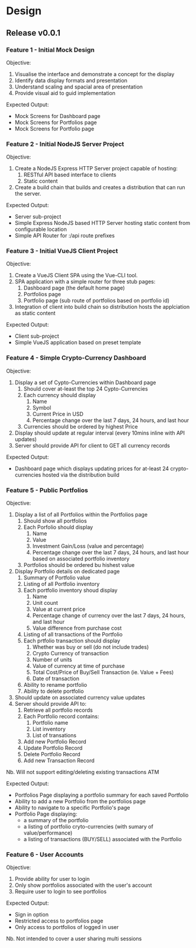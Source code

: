 # Design

## Release v0.0.1

### Feature 1 - Initial Mock Design

Objective:

1. Visualise the interface and demonstrate a concept for the display
2. Identify data display formats and presentation
3. Understand scaling and spacial area of presentation
4. Provide visual aid to guid implementation

Expected Output:

* Mock Screens for Dashboard page
* Mock Screens for Portfolios page
* Mock Screens for Portfolio page


### Feature 2 - Initial NodeJS Server Project

Objective:

1. Create a NodeJS Express HTTP Server project capable of hosting:
    1. RESTful API based interface to clients
    2. Static content
2. Create a build chain that builds and creates a distribution that can run the
server.

Expected Output:

* Server sub-project
* Simple Express NodeJS based HTTP Server hosting static content from 
configurable location
* Simple API Router for :/api route prefixes


### Feature 3 - Initial VueJS Client Project

Objective:

1. Create a VueJS Client SPA using the Vue-CLI tool.
2. SPA application with a simple router for three stub pages:
    1. Dashboard page (the default home page)
    2. Portfolios page
    3. Portfolio page (sub route of portfolios based on portfolio id)
3. Integration of client into build chain so distribution hosts the applciation
as static content

Expected Output:

* Client sub-project
* Simple VueJS application based on preset template


### Feature 4 - Simple Crypto-Currency Dashboard

Objective:

1. Display a set of Cypto-Currencies within Dashboard page
    1. Should cover at-least the top 24 Cypto-Currencies
    2. Each currency should display
        1. Name
        2. Symbol
        3. Current Price in USD
        4. Percentage change over the last 7 days, 24 hours, and last hour
    3. Currencies should be ordered by highest Price
2. Display should update at regular interval (every 10mins inline with API updates)
3. Server should provide API for client to GET all currency records

Expected Output:

* Dashboard page which displays updating prices for at-least 24 crypto-currencies
hosted via the distribution build


### Feature 5 - Public Portfolios

Objective:

1. Display a list of all Portfolios within the Portfolios page
    1. Should show all portfolios
    2. Each Porfolio should display
        1. Name
        2. Value
        3. Investment Gain/Loss (value and percentage)
        4. Percentage change over the last 7 days, 24 hours, and last hour based
        on associated portfolio inventory
    3. Portfolios should be ordered bu hishest value
2. Display Portfolio details on dedicated page
    1. Summary of Portfolio value
    2. Listing of all Portfolio inventory
    3. Each portfolio inventory shoud display
        1. Name
        2. Unit count
        3. Value at current price
        4. Percentage change of currency over the last 7 days, 24 hours, and last hour
        5. Value difference from purchase cost
    4. Listing of all transactions of the Portfolio
    5. Each prtfolio transaction should display
        1. Whether was buy or sell (do not include trades)
        2. Crypto Currency of transaction
        3. Number of units
        4. Value of currency at time of purchase
        5. Total Cost/Price of Buy/Sell Transaction (ie. Value + Fees)
        6. Date of transaction
    6. Ability to rename portfolio
    7. Ability to delete portfolio
3. Should update on associated currency value updates
4. Server should provide API to:
    1. Retrieve all portfolio records
    2. Each Portfolio record contains:
        1. Portfolio name
        2. List inventory
        3. List of transations
    3. Add new Portfolio Record
    4. Update Portfolio Record
    5. Delete Portfolio Record
    6. Add new Transaction Record

Nb. Will not support editing/deleting existing transactions ATM

Expected Output:

* Portfolios Page displaying a portfolio summary for each saved Portfolio
* Ability to add a new Portfolio from the portfolios page
* Ability to navigate to a specific Portfolio's page
* Portfolio Page displaying:
    * a summary of the portfolio
    * a listing of portfolio cryto-currencies (with sumary of value/performance)
    * a listing of transactions (BUY/SELL) associated with the Portfolio


### Feature 6 - User Accounts

Objective:

1. Provide ability for user to login
2. Only show portfolios associated with the user's account
3. Require user to login to see portfolios

Expected Output:

* Sign in option
* Restricted access to portfolios page
* Only access to portfolios of logged in user

Nb. Not intended to cover a user sharing multi sessions
